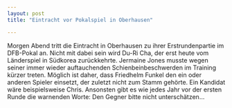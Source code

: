 ```yaml
---
layout: post
title: "Eintracht vor Pokalspiel in Oberhausen"

---
```


Morgen Abend tritt die Eintracht in Oberhausen zu ihrer Erstrundenpartie im DFB-Pokal an. Nicht mit dabei sein wird Du-Ri Cha, der erst heute vom Länderspiel in Südkorea zurückkehrte. Jermaine Jones musste wegen seiner immer wieder auftauchenden Schienbeinbeschwerden im Training kürzer treten. Möglich ist daher, dass Friedhelm Funkel den ein oder anderen Spieler einsetzt, der zuletzt nicht zum Stamm gehörte. Ein Kandidat wäre beispielsweise Chris. Ansonsten gibt es wie jedes Jahr vor der ersten Runde die warnenden Worte: Den Gegner bitte nicht unterschätzen...


